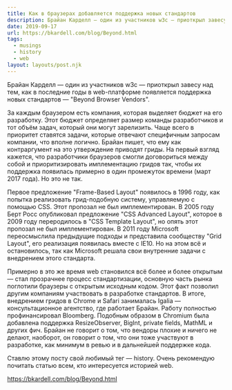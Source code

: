 ```yaml
---
title: Как в браузерах добавляется поддержка новых стандартов
description: Брайан Карделл — один из участников w3c — приоткрыл завесу над тем, как в последние годы в web-платформе появляется поддержка новых стандартов
date: 2019-09-17
url: https://bkardell.com/blog/Beyond.html
tags:
  - musings
  - history
  - web
layout: layouts/post.njk
---
```

Брайан Карделл — один из участников w3c — приоткрыл завесу над тем, как в последние годы в web-платформе появляется поддержка новых стандартов — "Beyond Browser Vendors".

За каждым браузером есть компания, которая выделяет бюджет на его разработку. Этот бюджет определяет размер команды разработчиков и тот объём задач, который они могут зарелизить. Чаще всего в приоритет ставятся задачи, которые отвечают специфичным запросам компании, что вполне логично. Брайан пишет, что ему как контраргумент на это утверждение приводят гриды. На первый взгляд кажется, что разработчики браузеров смогли договориться между собой и приоритизировать имплементацию гридов так, чтобы их поддержка появилась примерно в один промежуток времени (март 2017 года). Но это не так.

Первое предложение "Frame-Based Layout" появилось в 1996 году, как попытка реализовать грид-подобную систему, управляемую с помощью CSS. Этот пропозал не был имплементирован. В 2005 году Берт Росс опубликовал предложение "CSS Advanced Layout", которое в 2009 году переродилось в "CSS Template Layout", но опять этот пропозал не был имплементирован. В 2011 году Microsoft переосмыслила предыдущие подходы и представила сообществу "Grid Layout", его реализация появилась вместе с IE10. Но на этом всё и остановилось, так как Microsoft решала свои внутренние задачи с внедрением этого стандарта.

Примерно в это же время web становился всё более и более открытым — стал прозрачнее процесс стандартизации, основную часть рынка поглотили браузеры с открытым исходным кодом. Этот факт позволил другим компаниям участвовать в разработке стандартов. В итоге, внедрением гридов в Chrome и Safari занималась Igalia — консультационное агентство, где работает Брайан. Работу полностью профинансировал Bloomberg. Подобным образом в Chromium была добавлена поддержка ResizeObserver, BigInt, private fields, MathML и других фич. Брайан не говорит о том, что вендоры плохие и ничего не делают, наоборот, он говорит о том, что они тоже участвуют в разработке, как минимум в ревью и в дальнейшей поддержке кода.

Ставлю этому посту свой любимый тег — history. Очень рекомендую почитать статью всем, кто интересуется историей web.

https://bkardell.com/blog/Beyond.html
